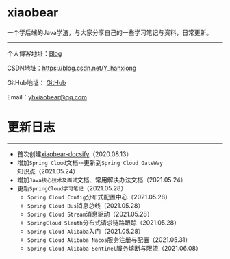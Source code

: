 # xiaobear

一个学后端的Java学渣，与大家分享自己的一些学习笔记与资料，日常更新。

------

个人博客地址：[Blog](http://www.xiaobear.cn/)

CSDN地址：https://blog.csdn.net/Y_hanxiong

GitHub地址： [GitHub](https://github.com/yhx1001)

Email：yhxiaobear@qq.com



# 更新日志

------



- 首次创建[xiaobear-docsify](https://yhx1001.github.io/xiaobear_docsify/)（2020.08.13）
- 增加`Spring Cloud`文档--更新到`Spring Cloud GateWay`知识点（2021.05.24）
- 增加`Java核心技术及面试`文档、常用解决办法文档（2021.05.24）
- 更新`SpringCloud学习笔记`（2021.05.28）
  - `Spring Cloud Config`分布式配置中心（2021.05.28）
  - `Spring Cloud Bus`消息总线（2021.05.28）
  - `Spring Cloud Stream`消息驱动（2021.05.28）
  - `SpringCloud Sleuth`分布式请求链路跟踪（2021.05.28）
  - `Spring Cloud Alibaba`入门（2021.05.28）
  - `Spring Cloud Alibaba Nacos`服务注册与配置（2021.05.31）
  - `Spring Cloud Alibaba Sentinel`服务熔断与限流（2021.06.08）

